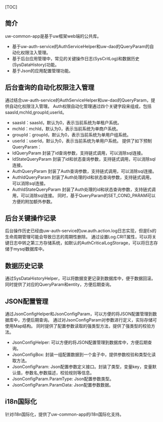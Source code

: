 [TOC]

## 简介
uw-common-app是基于uw框架web端的公共库。
* 基于uw-auth-service的AuthServiceHelper和uw-dao的QueryParam的自动化权限注入管理。
* 基于后台应用管理中，常见的关键操作日志(SysCritLog)和数据历史(SysDataHistory)功能。
* 基于Json的应用配置管理功能。

## 后台查询的自动化权限注入管理
通过结合uw-auth-service的AuthServiceHelper和uw-dao的QueryParam，提供自动化权限注入管理。
Auth权限自动化管理通过四个关键字段来组成，包括saasId,mchId,groupId,userId。
* saasId：saasId，默认为0，表示当前系统为单租户系统。
* mchId：mchId，默认为0，表示当前系统为单商户系统。
* groupId：groupId，默认为0，表示当前系统为单用户组系统。
* userId：userId，默认为0，表示当前系统为单用户系统。
提供了如下预制QueryParam：
* IdQueryParam 封装了id查询参数，支持链式调用，可以消除sql连接。
* IdStateQueryParam 封装了id和状态查询参数，支持链式调用，可以消除sql连接。
* AuthQueryParam 封装了Auth查询参数，支持链式调用，可以消除sql连接。
* AuthIdQueryParam 封装了Auth处理的id和状态查询参数，支持链式调用，可以消除sql连接。
* AuthIdStateQueryParam 封装了Auth处理的id和状态查询参数，支持链式调用，可以消除sql连接。
同时，基于QueryParam的SET_COND_PARAM可以方便的附加额外参数。

## 后台关键操作记录
后台操作历史已经由uw-auth-service的uw.auth.action.log日志实现，但是Es的生命周期管理可能会导致日志的周期性删除。
通过设置Log.CRIT属性，可以将关键日志中转之第三方存储系统，如默认的AuthCriticalLogStorage，可以将日志存储于mysql数据库中。

## 数据历史记录
通过SysDataHistoryHelper，可以将数据变更记录到数据库中，便于数据回滚。
同时提供了对应的QueryParam和entity，方便后期查询。

## JSON配置管理
通过JsonConfigHelper和JsonConfigParam，可以方便的将JSON配置管理到数据库中，方便后期查询。
通过对JsonConfigParam对参数进行定义，实际存储可使用Map结构。
同时提供了配置参数读取的强类型方法，提供了强类型的校验方法。
* JsonConfigHelper: 可以方便的将JSON配置管理到数据库中，方便后期查询。
* JsonConfigBox: 封装一组配置数据到一个盒子中，提供参数校验和类型化读取方法。
* JsonConfigParam: Json配置参数定义接口。封装了类型，变量key，变量默认值，参数名,参数描述，校验规则等信息。
* JsonConfigParam.ParamType: Json配置参数类型。
* JsonConfigParam.ParamData: Json配置参数数据。

## i18n国际化
针对i18n国际化，提供了uw-common-app的i18n国际化支持。